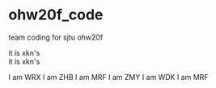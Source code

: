 # ohw20f_code
team coding for sjtu ohw20f

it is xkn's  
it is xkn's  

I am WRX
I am ZHB
I am MRF
I am ZMY
I am WDK
I am MRF

